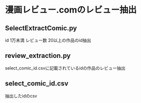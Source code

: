 # 漫画レビュー.comのレビュー抽出

## SelectExtractComic.py
id 1万未満 レビュー数 20以上の作品のid抽出

## review_extraction.py 
select_comic_id.csvに記載されているidの作品のレビュー抽出

## select_comic_id.csv
抽出したidのcsv

